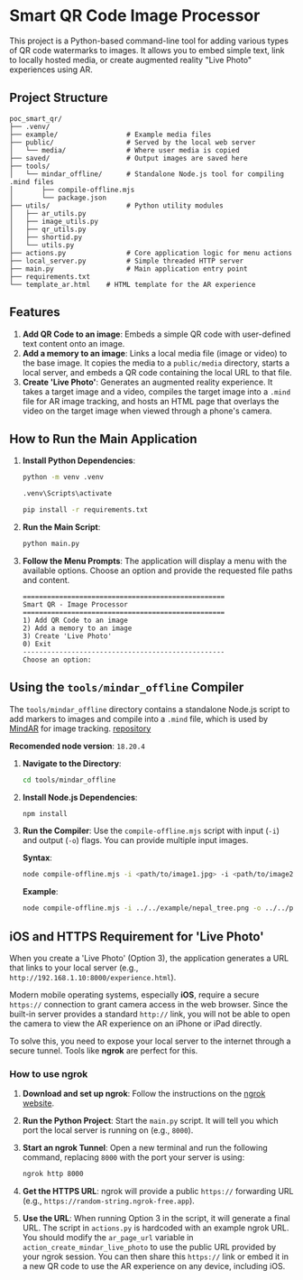 # Smart QR Code Image Processor

This project is a Python-based command-line tool for adding various types of QR code watermarks to images. It allows you to embed simple text, link to locally hosted media, or create augmented reality "Live Photo" experiences using AR.

## Project Structure

```text
poc_smart_qr/
├── .venv/
├── example/                 # Example media files
├── public/                  # Served by the local web server
│   └── media/               # Where user media is copied
├── saved/                   # Output images are saved here
├── tools/
│   └── mindar_offline/      # Standalone Node.js tool for compiling .mind files
│       ├── compile-offline.mjs
│       └── package.json
├── utils/                   # Python utility modules
│   ├── ar_utils.py
│   ├── image_utils.py
│   ├── qr_utils.py
│   ├── shortid.py
│   └── utils.py
├── actions.py               # Core application logic for menu actions
├── local_server.py          # Simple threaded HTTP server
├── main.py                  # Main application entry point
├── requirements.txt
└── template_ar.html    # HTML template for the AR experience
```


## Features

1.  **Add QR Code to an image**: Embeds a simple QR code with user-defined text content onto an image.
2.  **Add a memory to an image**: Links a local media file (image or video) to the base image. It copies the media to a `public/media` directory, starts a local server, and embeds a QR code containing the local URL to that file.
3.  **Create 'Live Photo'**: Generates an augmented reality experience. It takes a target image and a video, compiles the target image into a `.mind` file for AR image tracking, and hosts an HTML page that overlays the video on the target image when viewed through a phone's camera.

## How to Run the Main Application

1.  **Install Python Dependencies**:
    ```bash
    python -m venv .venv
    ```
    ```bash
    .venv\Scripts\activate
    ```
    ```bash
    pip install -r requirements.txt
    ```

2.  **Run the Main Script**:
    ```bash
    python main.py
    ```

3.  **Follow the Menu Prompts**:
    The application will display a menu with the available options. Choose an option and provide the requested file paths and content.

    ```
    ==================================================
    Smart QR - Image Processor
    ==================================================
    1) Add QR Code to an image
    2) Add a memory to an image
    3) Create 'Live Photo'
    0) Exit
    --------------------------------------------------
    Choose an option:
    ```

## Using the `tools/mindar_offline` Compiler

The `tools/mindar_offline` directory contains a standalone Node.js script to add markers to images and compile into a `.mind` file, which is used by [MindAR](https://hiukim.github.io/mind-ar-js-doc/) for image tracking. [repository](https://github.com/hiukim/mind-ar-js)

**Recomended node version**:
``
    18.20.4 
``

1.  **Navigate to the Directory**:
    ```bash
    cd tools/mindar_offline
    ```

2.  **Install Node.js Dependencies**:
    ```bash
    npm install
    ```

3.  **Run the Compiler**:
    Use the `compile-offline.mjs` script with input (`-i`) and output (`-o`) flags. You can provide multiple input images.

    **Syntax**:
    ```bash
    node compile-offline.mjs -i <path/to/image1.jpg> -i <path/to/image2.png> -o <output/path/targets.mind>
    ```

    **Example**:
    ```bash
    node compile-offline.mjs -i ../../example/nepal_tree.png -o ../../public/media/custom.mind
    ```

## iOS and HTTPS Requirement for 'Live Photo'

When you create a 'Live Photo' (Option 3), the application generates a URL that links to your local server (e.g., `http://192.168.1.10:8000/experience.html`).

Modern mobile operating systems, especially **iOS**, require a secure `https://` connection to grant camera access in the web browser. Since the built-in server provides a standard `http://` link, you will not be able to open the camera to view the AR experience on an iPhone or iPad directly.

To solve this, you need to expose your local server to the internet through a secure tunnel. Tools like **ngrok** are perfect for this.

### How to use ngrok

1.  **Download and set up ngrok**: Follow the instructions on the [ngrok website](https://ngrok.com/).

2.  **Run the Python Project**: Start the `main.py` script. It will tell you which port the local server is running on (e.g., `8000`).

3.  **Start an ngrok Tunnel**: Open a new terminal and run the following command, replacing `8000` with the port your server is using:
    ```bash
    ngrok http 8000
    ```

4.  **Get the HTTPS URL**: ngrok will provide a public `https://` forwarding URL (e.g., `https://random-string.ngrok-free.app`).

5.  **Use the URL**: When running Option 3 in the script, it will generate a final URL. The script in `actions.py` is hardcoded with an example ngrok URL. You should modify the `ar_page_url` variable in `action_create_mindar_live_photo` to use the public URL provided by your ngrok session. You can then share this `https://` link or embed it in a new QR code to use the AR experience on any device, including iOS.